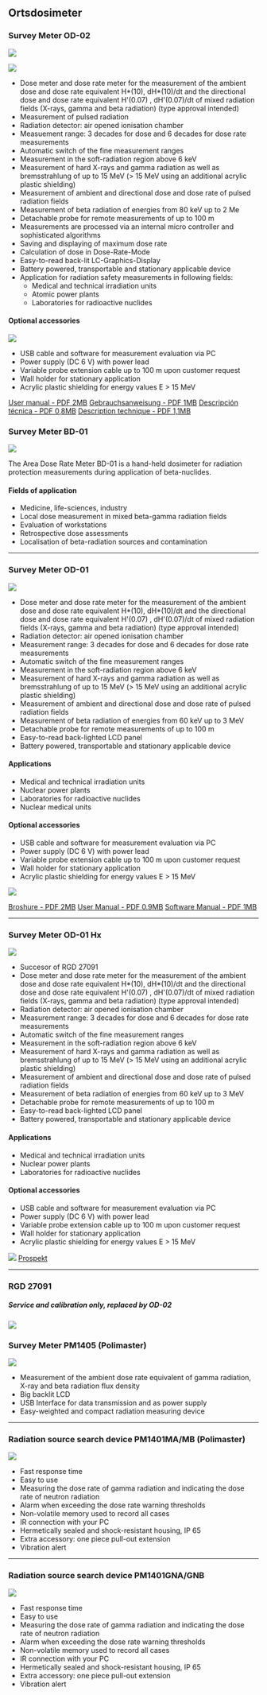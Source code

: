 Ortsdosimeter
-------------

### Survey Meter OD-02

![](../media/img/od01.jpg)

![](../media/img/od02_display.jpg)


*   Dose meter and dose rate meter for the measurement of the ambient dose and dose rate equivalent H*(10), dH*(10)/dt and the directional dose and dose rate equivalent H'(0.07) , dH'(0.07)/dt of mixed radiation fields (X-rays, gamma and beta radiation) (type approval intended)
*   Measurement of pulsed radiation
*   Radiation detector: air opened ionisation chamber
*   Measuement range: 3 decades for dose and 6 decades for dose rate measurements
*   Automatic switch of the fine measurement ranges
*   Measurement in the soft-radiation region above 6 keV
*   Measurement of hard X-rays and gamma radiation as well as bremsstrahlung of up to 15 MeV (> 15 MeV using an additional acrylic plastic shielding)
*   Measurement of ambient and directional dose and dose rate of pulsed radiation fields
*   Measurement of beta radiation of energies from 80 keV up to 2 Me
*   Detachable probe for remote measurements of up to 100 m
*   Measurements are processed via an internal micro controller and sophisticated algorithms
*   Saving and displaying of maximum dose rate
*   Calculation of dose in Dose-Rate-Mode
*   Easy-to-read back-lit LC-Graphics-Display
*   Battery powered, transportable and stationary applicable device
*   Application for radiation safety measurements in following fields:
    *   Medical and technical irradiation units
    *   Atomic power plants
    *   Laboratories for radioactive nuclides

#### Optional accessories
![](../media/img/od02_zubehoer.png)
*   USB cable and software for measurement evaluation via PC
*   Power supply (DC 6 V) with power lead
*   Variable probe extension cable up to 100 m upon customer request
*   Wall holder for stationary application
*   Acrylic plastic shielding for energy values E > 15 MeV

[User manual - PDF 2MB](../media/pdf/OD-02%20EN,%20User%20manual%20Rev10%20from%2007-05-2019.pdf)
[Gebrauchsanweisung - PDF 1MB](../media/pdf/OD-02%20DE,%20Gebrauchsanweisung%20Rev10%20vom%2007-05-2019.pdf)
[Descripción técnica - PDF 0,8MB](../media/pdf/OD-02%20ES,%20Descripción%20técnica%20e%20instrucciones%20de%20uso%20Rev10%20%2007-05-2019.pdf)
[Description technique - PDF 1,1MB](../media/pdf/OD-02%20FR,%20Description%20technique%20Rev10%20%2007-05-2019.pdf)
### Survey Meter BD-01

![](../media/img/bd01.jpg)

The Area Dose Rate Meter BD-01 is a hand-held dosimeter for radiation protection measurements during application of beta-nuclides.

#### Fields of application

*   Medicine, life-sciences, industry
*   Local dose measurement in mixed beta-gamma radiation fields
*   Evaluation of workstations
*   Retrospective dose assessments
*   Localisation of beta-radiation sources and contamination

---

### Survey Meter OD-01

![](../media/img/od01.jpg)

*   Dose meter and dose rate meter for the measurement of the ambient dose and dose rate equivalent H*(10), dH*(10)/dt and the directional dose and dose rate equivalent H'(0.07) , dH'(0.07)/dt of mixed radiation fields (X-rays, gamma and beta radiation) (type approval intended)
*   Radiation detector: air opened ionisation chamber
*   Measurement range: 3 decades for dose and 6 decades for dose rate measurements
*   Automatic switch of the fine measurement ranges
*   Measurement in the soft-radiation region above 6 keV
*   Measurement of hard X-rays and gamma radiation as well as bremsstrahlung of up to 15 MeV (> 15 MeV using an additional acrylic plastic shielding)
*   Measurement of ambient and directional dose and dose rate of pulsed radiation fields
*   Measurement of beta radiation of energies from 60 keV up to 3 MeV
*   Detachable probe for remote measurements of up to 100 m
*   Easy-to-read back-lighted LCD panel
*   Battery powered, transportable and stationary applicable device

#### Applications
*   Medical and technical irradiation units
*   Nuclear power plants
*   Laboratories for radioactive nuclides
*   Nuclear medical units

#### Optional accessories
*   USB cable and software for measurement evaluation via PC
*   Power supply (DC 6 V) with power lead
*   Variable probe extension cable up to 100 m upon customer request
*   Wall holder for stationary application
*   Acrylic plastic shielding for energy values E > 15 MeV

![](../media/img/bmwi.jpg)

[Broshure - PDF 2MB](../media/pdf/OD-01%20Prospect%20EN%2012-2014.pdf)
[User Manual - PDF 0.9MB](../media/pdf/OD-01%20Operators%20Manual%2028-11-2016.pdf)
[Software Manual - PDF 1MB](../media/pdf/OD-01%20Software%20user%20manual%20V1.3%20en.pdf)

---

### Survey Meter OD-01 Hx

![](../media/img/od01_hx.jpg)

*   Succesor of RGD 27091
*   Dose meter and dose rate meter for the measurement of the ambient dose and dose rate equivalent H*(10), dH*(10)/dt and the directional dose and dose rate equivalent H'(0.07) , dH'(0.07)/dt of mixed radiation fields (X-rays, gamma and beta radiation) (type approval intended)
*   Radiation detector: air opened ionisation chamber
*   Measurement range: 3 decades for dose and 6 decades for dose rate measurements
*   Automatic switch of the fine measurement ranges
*   Measurement in the soft-radiation region above 6 keV
*   Measurement of hard X-rays and gamma radiation as well as bremsstrahlung of up to 15 MeV (> 15 MeV using an additional acrylic plastic shielding)
*   Measurement of ambient and directional dose and dose rate of pulsed radiation fields
*   Measurement of beta radiation of energies from 60 keV up to 3 MeV
*   Detachable probe for remote measurements of up to 100 m
*   Easy-to-read back-lighted LCD panel
*   Battery powered, transportable and stationary applicable device

#### Applications
*   Medical and technical irradiation units
*   Nuclear power plants
*   Laboratories for radioactive nuclides

#### Optional accessories
*   USB cable and software for measurement evaluation via PC
*   Power supply (DC 6 V) with power lead
*   Variable probe extension cable up to 100 m upon customer request
*   Wall holder for stationary application
*   Acrylic plastic shielding for energy values E > 15 MeV

![](../media/img/bmwi.jpg) [Prospekt](../media/pdf/surveymeter/prospekt_hq_od_01_hx_14_10_2013.pdf)

---

### RGD 27091
##### Service and calibration only, replaced by OD-02

![](../media/img/rgd27091.jpg)

### Survey Meter PM1405 (Polimaster)

![](../media/img/pm1405.jpg)

*   Measurement of the ambient dose rate equivalent of gamma radiation, X-ray and beta radiation flux density
*   Big backlit LCD
*   USB Interface for data transmission and as power supply
*   Easy-weighted and compact radiation measuring device

---

### Radiation source search device PM1401MA/MB (Polimaster)

![](../media/img/pm1401ma.jpg)

*   Fast response time
*   Easy to use
*   Measuring the dose rate of gamma radiation and indicating the dose rate of neutron radiation
*   Alarm when exceeding the dose rate warning thresholds
*   Non-volatile memory used to record all cases
*   IR connection with your PC
*   Hermetically sealed and shock-resistant housing, IP 65
*   Extra accessory: one piece pull-out extension
*   Vibration alert

---

### Radiation source search device PM1401GNA/GNB

![](../media/img/pm1401gna.jpg)

*   Fast response time
*   Easy to use
*   Measuring the dose rate of gamma radiation and indicating the dose rate of neutron radiation
*   Alarm when exceeding the dose rate warning thresholds
*   Non-volatile memory used to record all cases
*   IR connection with your PC
*   Hermetically sealed and shock-resistant housing, IP 65
*   Extra accessory: one piece pull-out extension
*   Vibration alert